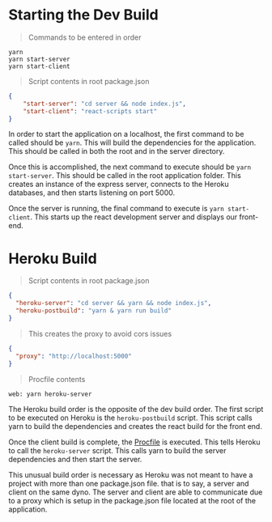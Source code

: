 # Starting the Dev Build

> Commands to be entered in order

```curl
yarn
yarn start-server
yarn start-client
```

> Script contents in root package.json

```json
{
    "start-server": "cd server && node index.js",
    "start-client": "react-scripts start"
}
```

In order to start the application on a localhost, the first command to be called should be <code>yarn</code>. This will build the dependencies for the application. This should be called in both the root and in the server directory.

Once this is accomplished, the next command to execute should be <code>yarn start-server</code>. This should be called in the root application folder. This creates an instance of the express server, connects to the Heroku databases, and then starts listening on port 5000.

Once the server is running, the final command to execute is <code>yarn start-client</code>. This starts up the react development server and displays our front-end.  

# Heroku Build 

> Script contents in root package.json

```json
{
  "heroku-server": "cd server && yarn && node index.js",
  "heroku-postbuild": "yarn & yarn run build"
}
```

> This creates the proxy to avoid cors issues

```json
{
  "proxy": "http://localhost:5000"
}
```

> Procfile contents

```curl
web: yarn heroku-server
```

The Heroku build order is the opposite of the dev build order. The first script to be executed on Heroku is the <code>heroku-postbuild</code> script. This script calls yarn to build the dependencies and creates the react build for the front end. 

Once the client build is complete, the [Procfile](##ProcFile) is executed. This tells Heroku to call the <code>heroku-server</code> script. This calls yarn to build the server dependencies and then start the server.

This unusual build order is necessary as Heroku was not meant to have a project with more than one package.json file. that is to say, a server and client on the same dyno. The server and client are able to communicate due to a proxy which is setup in the package.json file located at the root of the application.
